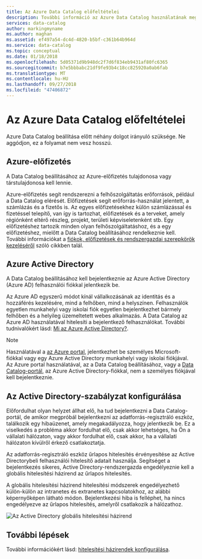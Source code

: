 ```yaml
---
title: Az Azure Data Catalog előfeltételei
description: További információ az Azure Data Catalog használatának megkezdéséhez szüksége előfeltételeiről.
services: data-catalog
author: markingmyname
ms.author: maghan
ms.assetid: ef497a54-dc4d-4820-b5bf-c361b64b964d
ms.service: data-catalog
ms.topic: conceptual
ms.date: 01/18/2018
ms.openlocfilehash: 5d05371d9b948dc2f7d6f834eb9431af80fc6365
ms.sourcegitcommit: b7e5bbbabc21df9fe93b4c18cc825920a0ab6fab
ms.translationtype: MT
ms.contentlocale: hu-HU
ms.lasthandoff: 09/27/2018
ms.locfileid: "47406872"
---
```

# <a name="azure-data-catalog-prerequisites"></a>Az Azure Data Catalog előfeltételei

Azure Data Catalog beállítása előtt néhány dolgot irányuló szüksége. Ne aggódjon, ez a folyamat nem vesz hosszú.

## <a name="azure-subscription"></a>Azure-előfizetés
A Data Catalog beállításához az Azure-előfizetés tulajdonosa vagy társtulajdonosa kell lennie.

Azure-előfizetés segít rendszerezni a felhőszolgáltatás erőforrások, például a Data Catalog elérését. Előfizetések segít erőforrás-használat jelentett, a számlázás és a fizetős is. Az egyes előfizetésekhez külön számlázással és fizetéssel telepítő, van így is tartozhat, előfizetések és a terveket, amely régiónként eltérő részleg, projekt, területi képviseletenként stb. Egy előfizetéshez tartozik minden olyan felhőszolgáltatáshoz, és a egy előfizetéshez, mielőtt a Data Catalog beállításához rendelkeznie kell. További információkat a [fiókok, előfizetések és rendszergazdai szerepkörök kezeléséről](../active-directory/users-groups-roles/directory-assign-admin-roles.md) szóló cikkben talál.

## <a name="azure-active-directory"></a>Azure Active Directory
A Data Catalog beállításához kell bejelentkeznie az Azure Active Directory (Azure AD) felhasználói fiókkal jelentkezik be.

Az Azure AD egyszerű módot kínál vállalkozásának az identitás és a hozzáférés kezelésére, mind a felhőben, mind a helyszínen. Felhasználók egyetlen munkahelyi vagy iskolai fiók egyetlen bejelentkezhet bármely felhőben és a helyileg üzemeltetett webes alkalmazás. A Data Catalog az Azure AD használatával hitelesíti a bejelentkező felhasználókat. További tudnivalókért lásd: [Mi az Azure Active Directory?](../active-directory/fundamentals/active-directory-whatis.md).

> [!NOTE]
> Használatával a [az Azure portal](http://portal.azure.com/), jelentkezhet be személyes Microsoft-fiókkal vagy egy Azure Active Directory munkahelyi vagy iskolai fiókjával. Az Azure portal használatával, az a Data Catalog beállításához, vagy a [Data Catalog-portál](http://www.azuredatacatalog.com), az Azure Active Directory-fiókkal, nem a személyes fiókjával kell bejelentkeznie.
>
>

## <a name="active-directory-policy-configuration"></a>Az Active Directory-szabályzat konfigurálása
Előfordulhat olyan helyzet állhat elő, ha tud bejelentkezni a Data Catalog-portál, de amikor megpróbál bejelentkezni az adatforrás-regisztráló eszköz, találkozik egy hibaüzenet, amely megakadályozza, hogy jelentkezik be. Ez a viselkedés a probléma akkor fordulhat elő, csak akkor lehetséges, ha Ön a vállalati hálózaton, vagy akkor fordulhat elő, csak akkor, ha a vállalati hálózaton kívülről érkező csatlakoztatja.

Az adatforrás-regisztráló eszköz űrlapos hitelesítés érvényesítése az Active Directorybeli felhasználói hitelesítő adatait használja. Segítséget a bejelentkezés sikeres, Active Directory-rendszergazda engedélyeznie kell a globális hitelesítési házirend az űrlapos hitelesítés.

A globális hitelesítési házirend hitelesítési módszerek engedélyezhető külön-külön az intranetes és extranetes kapcsolatokhoz, az alábbi képernyőképen látható módon. Bejelentkezési hiba is felléphet, ha nincs engedélyezve az űrlapos hitelesítés, amelyről csatlakozik a hálózathoz.

 ![Az Active Directory globális hitelesítési házirend](./media/data-catalog-prerequisites/global-auth-policy.png)

## <a name="next-steps"></a>További lépések
További információkért lásd: [hitelesítési házirendek konfigurálása](https://technet.microsoft.com/library/dn486781.aspx).
